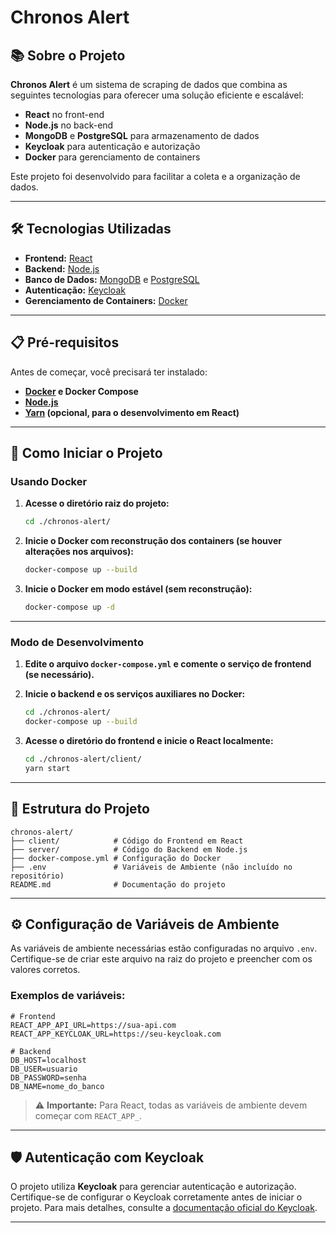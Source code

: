
# Chronos Alert

## 📚 Sobre o Projeto

**Chronos Alert** é um sistema de scraping de dados que combina as seguintes tecnologias para oferecer uma solução eficiente e escalável: 

- **React** no front-end
- **Node.js** no back-end
- **MongoDB** e **PostgreSQL** para armazenamento de dados
- **Keycloak** para autenticação e autorização
- **Docker** para gerenciamento de containers

Este projeto foi desenvolvido para facilitar a coleta e a organização de dados.

---

## 🛠️ Tecnologias Utilizadas

- **Frontend:** [React](https://react.dev/)
- **Backend:** [Node.js](https://nodejs.org/)
- **Banco de Dados:** [MongoDB](https://www.mongodb.com/) e [PostgreSQL](https://www.postgresql.org/)
- **Autenticação:** [Keycloak](https://www.keycloak.org/)
- **Gerenciamento de Containers:** [Docker](https://www.docker.com/)

---

## 📋 Pré-requisitos

Antes de começar, você precisará ter instalado:

- **[Docker](https://www.docker.com/) e Docker Compose**
- **[Node.js](https://nodejs.org/)**
- **[Yarn](https://yarnpkg.com/) (opcional, para o desenvolvimento em React)**

---

## 🚀 Como Iniciar o Projeto

### Usando Docker

1. **Acesse o diretório raiz do projeto:**
   ```bash
   cd ./chronos-alert/
   ```

2. **Inicie o Docker com reconstrução dos containers (se houver alterações nos arquivos):**
   ```bash
   docker-compose up --build
   ```

3. **Inicie o Docker em modo estável (sem reconstrução):**
   ```bash
   docker-compose up -d
   ```

---

### Modo de Desenvolvimento

1. **Edite o arquivo `docker-compose.yml` e comente o serviço de frontend (se necessário).**

2. **Inicie o backend e os serviços auxiliares no Docker:**
   ```bash
   cd ./chronos-alert/
   docker-compose up --build
   ```

3. **Acesse o diretório do frontend e inicie o React localmente:**
   ```bash
   cd ./chronos-alert/client/
   yarn start
   ```

---

## 📂 Estrutura do Projeto

```plaintext
chronos-alert/
├── client/            # Código do Frontend em React
├── server/            # Código do Backend em Node.js
├── docker-compose.yml # Configuração do Docker
├── .env               # Variáveis de Ambiente (não incluído no repositório)
README.md              # Documentação do projeto
```

---

## ⚙️ Configuração de Variáveis de Ambiente

As variáveis de ambiente necessárias estão configuradas no arquivo `.env`. Certifique-se de criar este arquivo na raiz do projeto e preencher com os valores corretos.

### Exemplos de variáveis:

```env
# Frontend
REACT_APP_API_URL=https://sua-api.com
REACT_APP_KEYCLOAK_URL=https://seu-keycloak.com

# Backend
DB_HOST=localhost
DB_USER=usuario
DB_PASSWORD=senha
DB_NAME=nome_do_banco
```

> ⚠️ **Importante:** Para React, todas as variáveis de ambiente devem começar com `REACT_APP_`.

---

## 🛡️ Autenticação com Keycloak

O projeto utiliza **Keycloak** para gerenciar autenticação e autorização. Certifique-se de configurar o Keycloak corretamente antes de iniciar o projeto. Para mais detalhes, consulte a [documentação oficial do Keycloak](https://www.keycloak.org/documentation).

---